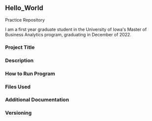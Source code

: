 ## Hello_World
Practice Repository

I am a first year graduate student in the University of Iowa's Master of Business Analytics program, graduating in December of 2022.

### Project Title

### Description

### How to Run Program

### Files Used

### Additional Documentation

### Versioning
